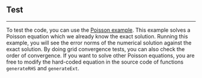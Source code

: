 ## Test
--------

To test the code, you can use the [Poisson example](../example/poisson). This
example solves a Poisson equation which we already know the exact solution.
Running this example, you will see the error norms of the numerical solution
against the exact solution. By doing grid convergence tests, you can also check
the order of convergence. If you want to solve other Poisson equations, you are
free to modify the hard-coded equation in the source code of functions
`generateRHS` and `generateExt`.
